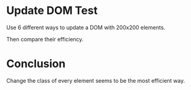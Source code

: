# Update DOM Test

Use 6 different ways to update a DOM with 200x200 elements.

Then compare their efficiency.

# Conclusion

Change the class of every element seems to be the most efficient way.
